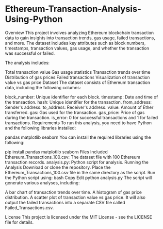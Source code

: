 # Ethereum-Transaction-Analysis-Using-Python

Overview
This project involves analyzing Ethereum blockchain transaction data to gain insights into transaction trends, gas usage, failed transactions, and more. The dataset includes key attributes such as block numbers, timestamps, transaction values, gas usage, and whether the transaction was successful or failed.

The analysis includes:

Total transaction value
Gas usage statistics
Transaction trends over time
Distribution of gas prices
Failed transactions
Visualization of transaction value vs gas price
Dataset
The dataset consists of Ethereum transaction data, including the following columns:

block_number: Unique identifier for each block.
timestamp: Date and time of the transaction.
hash: Unique identifier for the transaction.
from_address: Sender's address.
to_address: Receiver's address.
value: Amount of Ether transferred.
gas: Gas used for the transaction.
gas_price: Price of gas during the transaction.
is_error: 0 for successful transactions and 1 for failed transactions.
Requirements
To run this analysis, you need to have Python and the following libraries installed:

pandas
matplotlib
seaborn
You can install the required libraries using the following:

pip install pandas matplotlib seaborn
Files Included
Ethereum_Transactions_100.csv: The dataset file with 100 Ethereum transaction records.
analysis.py: Python script for analysis.
Running the Analysis
Download or clone the repository.
Place the Ethereum_Transactions_100.csv file in the same directory as the script.
Run the Python script using:
bash
Copy
Edit
python analysis.py
The script will generate various analyses, including:

A bar chart of transaction trends over time.
A histogram of gas price distribution.
A scatter plot of transaction value vs gas price.
It will also output the failed transactions into a separate CSV file called Failed_Transactions.csv.

License
This project is licensed under the MIT License - see the LICENSE file for details.

